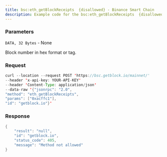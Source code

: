 ```yaml
---
title: bsc:eth_getBlockReceipts  {disallowed} - Binance Smart Chain
description: Example code for the bsc:eth_getBlockReceipts  {disallowed} json-rpc method. Сomplete guide on how to use bsc:eth_getBlockReceipts  {disallowed} json-rpc in GetBlock.io Web3 documentation.
---
```


### Parameters


`DATA, 32 Bytes` - None

Block number in hex format or tag.

### Request

``` java
curl --location --request POST 'https://bsc.getblock.io/mainnet/' 
--header 'x-api-key: YOUR-API-KEY' 
--header 'Content-Type: application/json' 
--data-raw '{"jsonrpc": "2.0",
"method": "eth_getBlockReceipts",
"params": ["0xacffc1"],
"id": "getblock.io"}'
```

###  Response

``` java
{
    "result": "null",
    "id": "getblock.io",
    "status_code": 405,
    "message": "Method not allowed"
}
```


